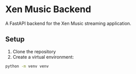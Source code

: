 # Xen Music Backend

A FastAPI backend for the Xen Music streaming application.

## Setup

1. Clone the repository
2. Create a virtual environment:
```bash
python -m venv venv